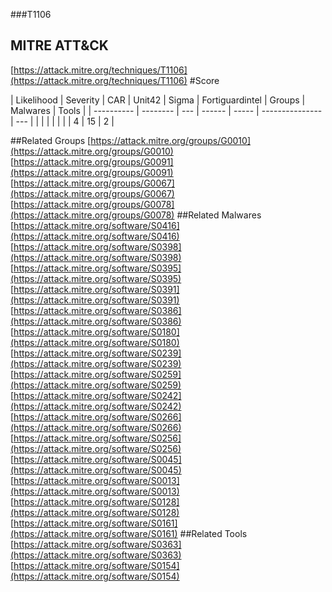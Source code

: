 ###T1106
## MITRE ATT&CK
[https://attack.mitre.org/techniques/T1106](https://attack.mitre.org/techniques/T1106)
#Score

| Likelihood | Severity | CAR | Unit42 | Sigma | Fortiguardintel | Groups | Malwares | Tools |
| ---------- | -------- | --- | ------ | ----- | --------------- | ---  |
 |   |   |   |   |   |   | 4 | 15 | 2 |

##Related Groups
[https://attack.mitre.org/groups/G0010](https://attack.mitre.org/groups/G0010)
[https://attack.mitre.org/groups/G0091](https://attack.mitre.org/groups/G0091)
[https://attack.mitre.org/groups/G0067](https://attack.mitre.org/groups/G0067)
[https://attack.mitre.org/groups/G0078](https://attack.mitre.org/groups/G0078)
[]()
##Related Malwares
[https://attack.mitre.org/software/S0416](https://attack.mitre.org/software/S0416)
[https://attack.mitre.org/software/S0398](https://attack.mitre.org/software/S0398)
[https://attack.mitre.org/software/S0395](https://attack.mitre.org/software/S0395)
[https://attack.mitre.org/software/S0391](https://attack.mitre.org/software/S0391)
[https://attack.mitre.org/software/S0386](https://attack.mitre.org/software/S0386)
[https://attack.mitre.org/software/S0180](https://attack.mitre.org/software/S0180)
[https://attack.mitre.org/software/S0239](https://attack.mitre.org/software/S0239)
[https://attack.mitre.org/software/S0259](https://attack.mitre.org/software/S0259)
[https://attack.mitre.org/software/S0242](https://attack.mitre.org/software/S0242)
[https://attack.mitre.org/software/S0266](https://attack.mitre.org/software/S0266)
[https://attack.mitre.org/software/S0256](https://attack.mitre.org/software/S0256)
[https://attack.mitre.org/software/S0045](https://attack.mitre.org/software/S0045)
[https://attack.mitre.org/software/S0013](https://attack.mitre.org/software/S0013)
[https://attack.mitre.org/software/S0128](https://attack.mitre.org/software/S0128)
[https://attack.mitre.org/software/S0161](https://attack.mitre.org/software/S0161)
[]()
##Related Tools
[https://attack.mitre.org/software/S0363](https://attack.mitre.org/software/S0363)
[https://attack.mitre.org/software/S0154](https://attack.mitre.org/software/S0154)
[]()

